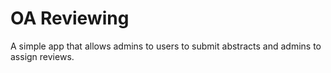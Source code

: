 # OA Reviewing 

A simple app that allows admins to users to submit abstracts and admins to assign reviews. 

